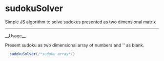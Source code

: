 # sudokuSolver
Simple JS algorithm to solve sudokus presented as two dimensional matrix

<hr>
__Usage__

Present sudoku as two dimensional array of numbers and '' as blank.
```js
  sudokuSolver(/*sudoku array*/)
```
